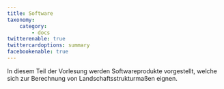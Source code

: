 ```yaml
---
title: Software
taxonomy:
    category:
        - docs
twitterenable: true
twittercardoptions: summary
facebookenable: true
---
```


In diesem Teil der Vorlesung werden Softwareprodukte vorgestellt, welche sich zur Berechnung von Landschaftsstrukturmaßen eignen. 